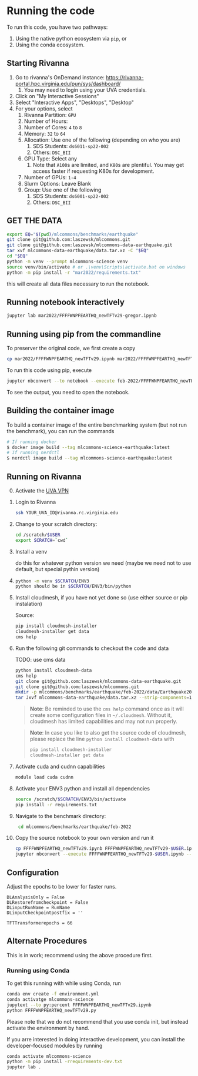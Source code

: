 # Running the code

To run this code, you have two pathways:

1. Using the native python ecosystem via `pip`, or
2. Using the conda ecosystem.


## Starting Rivanna

1. Go to rivanna's OnDemand instance: <https://rivanna-portal.hpc.virginia.edu/pun/sys/dashboard/>
   1. You may need to login using your UVA credentials.
2. Click on "My Interactive Sessions"
3. Select "Interactive Apps",  "Desktops", "Desktop"
4. For your options, select
   1. Rivanna Partition: `GPU`
   2. Number of Hours: <time you plan to use the request>
   3. Number of Cores: `4` to `8`
   4. Memory: `32` to `64`
   5. Allocation: Use one of the following (depending on who you are)
      1. SDS Students: `ds6011-sp22-002`
      2. Others: `DSC_BII`
   6. GPU Type: Select any
      1. Note that `A100`s are limited, and `K80`s are plentiful.  You may get access faster if requesting K80s for development.
   7. Number of GPUs: `1-4`
   8. Slurm Options: Leave Blank
   9. Group: Use one of the following
      1. SDS Students: `ds6001-sp22-002`
      2. Others: `DSC_BII`

## GET THE DATA

```bash
export EQ="$(pwd)/mlcommons/benchmarks/earthquake"
git clone git@github.com:laszewsk/mlcommons.git
git clone git@github.com:laszewsk/mlcommons-data-earthquake.git
tar xvf mlcommons-data-earthquake/data.tar.xz -C "$EQ"
cd "$EQ"
python -m venv --prompt mlcommons-science venv
source venv/bin/activate # or .\venv\Scripts\activate.bat on windows
python -m pip install -r "mar2022/requirements.txt"
```

this will create all data files necessary to run the notebook.

## Running notebook interactively

```bash
jupyter lab mar2022/FFFFWNPFEARTHQ_newTFTv29-gregor.ipynb
```

## Running using pip from the commandline

To preserver the original code, we first create a copy

```bash
cp mar2022/FFFFWNPFEARTHQ_newTFTv29.ipynb mar2022/FFFFWNPFEARTHQ_newTFTv29-$USER.ipynb 
```

To run this code using pip, execute

```bash
jupyter nbconvert --to notebook --execute feb-2022/FFFFWNPFEARTHQ_newTFTv29-$USER.ipynb
```

To see the output, you need to open the notebook.


## Building the container image

To build a container image of the entire benchmarking system (but not run the 
benchmark), you can run the commands

```bash
# If running docker
$ docker image build --tag mlcommons-science-earthquake:latest
# If running nerdctl
$ nerdctl image build --tag mlcommons-science-earthquake:latest
```


## Running on Rivanna

0. Activate the [UVA VPN](https://virginia.service-now.com/its/?id=itsweb_kb_article&sys_id=f24e5cdfdb3acb804f32fb671d9619d0)
1. Login to Rivanna

   ```bash
   ssh YOUR_UVA_ID@rivanna.rc.virginia.edu
   ```
   
2. Change to your scratch directory: 
   
   ```bash
   cd /scratch/$USER
   export SCRATCH=`cwd`
   ```   

3. Install a venv

   do this for whatever python version we need (maybe we need not to use default, 
   but special pythin version)
   
4. ```bash
   python -m venv $SCRATCH/ENV3   
   python should be in $SCRATCH/ENV3/bin/python
   ```

5. Install cloudmesh, if you have not yet done so (use either source or pip instalation)

   Source:

   ```bash
   pip install cloudmesh-installer
   cloudmesh-installer get data
   cms help
   ```


5. Run the following git commands to checkout the code and data

   TODO: use cms data 

   ```bash
   python install cloudmesh-data
   cms help
   git clone git@github.com:laszewsk/mlcommons-data-earthquake.git
   git clone git@github.com:laszewsk/mlcommons.git
   mkdir -p mlcommons/benchmarks/earthquake/feb-2022/data/Earthquake2020
   tar Jxvf mlcommons-data-earthquake/data.tar.xz --strip-components=1 -C mlcommons/benchmarks/earthquake/feb-2022/data/Earthquake2020`
   ```

   > **Note**: Be reminded to use the `cms help` command  once as it will create some 
   >configuration files in `~/.cloudmesh`. Without it, cloudmesh has limited 
   >capabilities and may not run properly.

   > **Note**: In case you like to also get the source code of cloudmesh, 
   > please replace the line `python install cloudmesh-data` with 
   >
   > ```bash
   > pip install cloudmesh-installer
   > cloudmesh-installer get data
   > ```
 
6. Activate cuda and cudnn capabilities

   ```bash
   module load cuda cudnn
   ```
   
7. Activate your ENV3 python and install all dependencies

   ```bash
   source /scratch/$SCRATCH/ENV3/bin/activate
   pip install -r requirements.txt
   ```

8. Navigate to the benchmark directory:
   
   ```bash
    cd mlcommons/benchmarks/earthquake/feb-2022
   ```
   
9. Copy the source notebook to your own version and run it

   ```bash
   cp FFFFWNPFEARTHQ_newTFTv29.ipynb FFFFWNPFEARTHQ_newTFTv29-$USER.ipynb
   jupyter nbconvert --execute FFFFWNPFEARTHQ_newTFTv29-$USER.ipynb --to notebook
   ```
   
## Configuration

Adjust the epochs to be lower for faster runs.

```
DLAnalysisOnly = False
DLRestorefromcheckpoint = False
DLinputRunName = RunName
DLinputCheckpointpostfix = ''

TFTTransformerepochs = 66
```



## Alternate Procedures

This is in work; recommend using the above procedure first.

### Running using Conda

To get this running with while using Conda, run

```bash
conda env create -f environment.yml
conda activatge mlcommons-science
jupytext --to py:percent FFFFWNPFEARTHQ_newTFTv29.ipynb
python FFFFWNPFEARTHQ_newTFTv29.py
```

Please note that we do not recommend that you use conda init, but instead activate 
the environment by hand. 

If you arre interested in doing interactive development, you can install the 
developer-focused modules by running

```bash
conda activate mlcommons-science
python -m pip install -rrequirements-dev.txt
jupyter lab .
```
